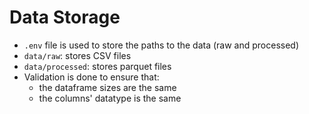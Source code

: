 # Data Storage
+ `.env` file is used to store the paths to the data (raw and processed)
+ `data/raw`: stores CSV files
+ `data/processed`: stores parquet files
+ Validation is done to ensure that:
    - the dataframe sizes are the same
    - the columns' datatype is the same